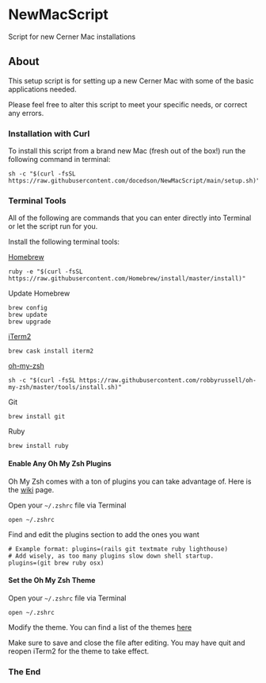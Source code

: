 # NewMacScript

Script for new Cerner Mac installations

## About

This setup script is for setting up a new Cerner Mac with some of the basic applications needed.

Please feel free to alter this script to meet your specific needs, or correct any errors.

### Installation with Curl

To install this script from a brand new Mac (fresh out of the box!) run the following command in terminal:

``` shell
sh -c "$(curl -fsSL https://raw.githubusercontent.com/docedson/NewMacScript/main/setup.sh)"
```

### Terminal Tools

All of the following are commands that you can enter directly into Terminal or let the script run for you.

Install the following terminal tools:

[Homebrew](https://brew.sh/)

  ``` shell
  ruby -e "$(curl -fsSL https://raw.githubusercontent.com/Homebrew/install/master/install)"
  ```

Update Homebrew

``` shell
brew config
brew update
brew upgrade
```

[iTerm2](https://www.iterm2.com/)

  ``` shell
  brew cask install iterm2
  ```

[oh-my-zsh](https://ohmyz.sh/)

  ``` shell
  sh -c "$(curl -fsSL https://raw.githubusercontent.com/robbyrussell/oh-my-zsh/master/tools/install.sh)"
  ```

Git

``` shell
brew install git
```

Ruby

``` shell
brew install ruby
```

#### Enable Any Oh My Zsh Plugins

Oh My Zsh comes with a ton of plugins you can take advantage of. Here is the [wiki](https://github.com/ohmyzsh/ohmyzsh/wiki/Plugins) page.

Open your ``` ~/.zshrc ``` file via Terminal

``` shell
open ~/.zshrc
```

Find and edit the plugins section to add the ones you want

``` shell
# Example format: plugins=(rails git textmate ruby lighthouse)
# Add wisely, as too many plugins slow down shell startup.
plugins=(git brew ruby osx)
```

#### Set the Oh My Zsh Theme

Open your ``` ~/.zshrc ``` file via Terminal

``` shell
open ~/.zshrc
```

Modify the theme. You can find a list of the themes [here](https://github.com/ohmyzsh/ohmyzsh/wiki/Themes.)

Make sure to save and close the file after editing. You may have quit and reopen iTerm2 for the theme to take effect.

### The End
